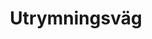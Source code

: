 ---
title: 'Utrymningsväg'
symbol_image: '/images/symbols/kr/45.svg'
weight: 45
card: true
card_color: 'bg-symbol-green'
---